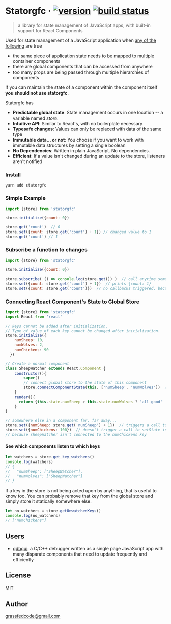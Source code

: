 # Statorgfc &middot; [![version](https://img.shields.io/badge/release-v0.2.0-blue.svg)](https://github.com/cs01/stator/tree/master/releases)  [![build status](https://travis-ci.org/cs01/statorgfc.svg?branch=master)](https://travis-ci.org/cs01/statorgfc)

> a library for state management of JavaScript apps, with built-in support for React Components

Used for state management of a JavaScript application when [any of the following](https://medium.com/@fastphrase/when-to-use-redux-f0aa70b5b1e2) are true
* the same piece of application state needs to be mapped to multiple container components
* there are global components that can be accessed from anywhere
* too many props are being passed through multiple hierarchies of components

If you can maintain the state of a component within the component itself **you should not use statorgfc**.

Statorgfc has
* **Predictable global state**: State management occurs in one location -- a variable named *store*.
* **Intuitive API**: Similar to React's, with no boilerplate necessary
* **Typesafe changes**: Values can only be replaced with data of the same type
* **Immutable data... or not**: You choose if you want to work with immutable data structures by setting a single boolean
* **No Dependencies**: Written in plain JavaScript. No dependencies.
* **Efficient**: If a value isn't changed during an update to the store, listeners aren't notified


### Install
```
yarn add statorgfc
```

### Simple Example

```js
import {store} from 'statorgfc'

store.initialize({count: 0})

store.get('count')  // 0
store.set({count: store.get('count') + 1}) // changed value to 1
store.get('count') // 1
```

### Subscribe a function to changes
```js
import {store} from 'statorgfc'

store.initialize({count: 0})

store.subscribe( () => console.log(store.get()) )  // call anytime something changes, and log entire store
store.set({count: store.get('count') + 1})  // prints {count: 1}
store.set({count: store.get('count')})  // no callbacks triggered, because the value didn't actually change
```


### Connecting React Component's State to Global Store
```js
import {store} from 'statorgfc'
import React from 'react'

// keys cannot be added after initialization.
// Type of value of each key cannot be changed after initialization.
store.initialize({
    numSheep: 10,
    numWolves: 2,
    numChickens: 90
  })

// Create a normal component
class SheepWatcher extends React.Component {
    constructor(){
        super()
        // connect global store to the state of this component
        store.connectComponentState(this, ['numSheep', 'numWolves'])  // this.setState will be called when 'numSheep' or 'numWolves' changes
    }
    render(){
      return {this.state.numSheep > this.state.numWolves ? 'all good' : 'watch out sheep!'}
    }
}

// somewhere else in a component far, far away...
store.set({numSheep: store.get('numSheep') + 1})  // triggers a call to setState in sheepWatcher, which updates that component
store.set({numChickens: 100})  // doesn't trigger a call to setState in sheepWatcher
// because sheepWatcher isn't connected to the numChickens key
```

#### See which components listen to which keys
```js
let watchers = store.get_key_watchers()
console.log(watchers)
// {
//   "numSheep": ["SheepWatcher"],
//   "numWolves": ["SheepWatcher"]
// }
```

If a key in the store is not being acted upon by anything, that is useful to know too. You can probably remove that key from the global store and simply store it statically somewhere else.
```js
let no_watchers = store.getUnwatchedKeys()
console.log(no_watchers)
// ["numChickens"]
```

## Users
* [gdbgui](https://github.com/cs01/gdbgui): a C/C++ debugger written as a single page JavaScript app with many disparate components that need to update frequently and efficiently

## License
MIT

## Author
grassfedcode@gmail.com
